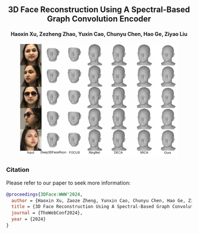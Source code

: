 <h2 align="center"><b>3D Face Reconstruction Using A Spectral-Based Graph Convolution Encoder</b></h2>
<h4 align="center"><b><a target="_blank">Haoxin Xu</a>, <a target="_blank">Zezheng Zhao</a>, <a target="_blank">Yuxin Cao</a>, <a target="_blank">Chunyu Chen</a>, <a target="_blank">Hao Ge</a>, <a target="_blank">Ziyao Liu</a></b></h4>
<p align="center">
  <img src="https://github.com/Haoxin917/3DFace/blob/main/demo/demo.jpg" alt="Image" style="width: 85%;">
</p>


### Citation
Please refer to our paper to seek more information:
```bibtex
@proceedings{3DFace:WWW'2024,
  author = {Haoxin Xu, Zaoze Zheng, Yunxin Cao, Chunyu Chen, Hao Ge, Ziyao Liu},
  title = {3D Face Reconstruction Using A Spectral-Based Graph Convolution Encoder},
  journal = {TheWebConf2024},
  year = {2024}
}
```
